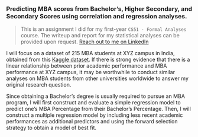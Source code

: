 ### Predicting MBA scores from Bachelor’s, Higher Secondary, and Secondary Scores using correlation and regression analyses.

> This is an assignment I did for my first-year `CS51 - Formal Analyses` course. The writeup and report for my statistical analyses can be provided upon request. [Reach out to me on LinkedIn](https://linkedin.com/in/kyurikotpq)

I will focus on a dataset of 215 MBA students at XYZ campus in India, obtained from this [Kaggle dataset](https://www.kaggle.com/datasets/benroshan/factors-affecting-campus-placement). If there is
strong evidence that there is a linear relationship between prior academic performance and
MBA performance at XYZ campus, it may be worthwhile to conduct similar analyses on MBA
students from other universities worldwide to answer my original research question.

Since obtaining a Bachelor’s degree is usually required to pursue an MBA program, I will first
construct and evaluate a simple regression model to predict one’s MBA Percentage from their
Bachelor’s Percentage. Then, I will construct a multiple regression model by including less
recent academic performances as additional predictors and using the forward selection
strategy to obtain a model of best fit.
